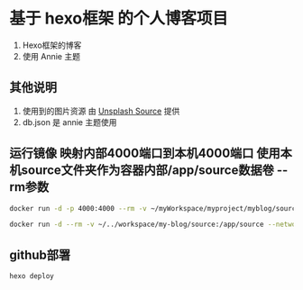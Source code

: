 # 基于 hexo框架 的个人博客项目

1. Hexo框架的博客
2. 使用 Annie 主题

## 其他说明

1. 使用到的图片资源 由 [Unsplash Source](https://source.unsplash.com) 提供
2. db.json 是 annie 主题使用

## 运行镜像 映射内部4000端口到本机4000端口 使用本机source文件夹作为容器内部/app/source数据卷 --rm参数

```bash
docker run -d -p 4000:4000 --rm -v ~/myWorkspace/myproject/myblog/source:/app/source --name=myblog myblog
```

```bash
docker run -d --rm -v ~/../workspace/my-blog/source:/app/source --network=app-bridge --name=webblog myblog:1.0
```

## github部署

```sh
hexo deploy
```
